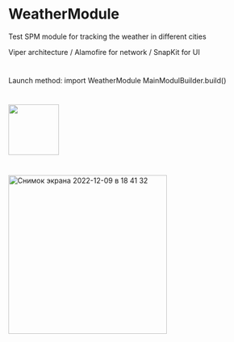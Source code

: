 # WeatherModule

Test SPM module for tracking the weather in different cities

Viper architecture / Alamofire for network / SnapKit for UI

#
Launch method: 
import WeatherModule 
MainModulBuilder.build()

#
<img src="https://github.com/korolev-danila/WeatherModule/blob/main/Simulator-Screen-Recording-iPhon.gif" width="100" height="100">

#
<img width="314" alt="Снимок экрана 2022-12-09 в 18 41 32" src="https://user-images.githubusercontent.com/104830313/206742275-8f0c4523-00f1-4c62-a287-093eee38a47a.png">

